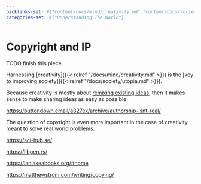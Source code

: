 ```yaml
---
backlinks-set: #{"content/docs/mind/creativity.md" "content/docs/society/utopia.md"}
categories-set: #{"Understanding The World"}
---
```

# Copyright and IP

TODO finish this piece.

Harnessing [creativity]({{< relref "/docs/mind/creativity.md" >}}) is the [key
to improving society]({{< relref "/docs/society/utopia.md" >}}).

Because creativity is mostly about [remixing existing
ideas](https://youtu.be/nJPERZDfyWc), then it makes sense to make sharing ideas
as easy as possible.

https://buttondown.email/a327ex/archive/authorship-isnt-real/



The question of copyright is even more important in the case of creativity
meant to solve real world problems.

https://sci-hub.se/

https://libgen.rs/

https://laniakeabooks.org/#home

https://matthewstrom.com/writing/copying/